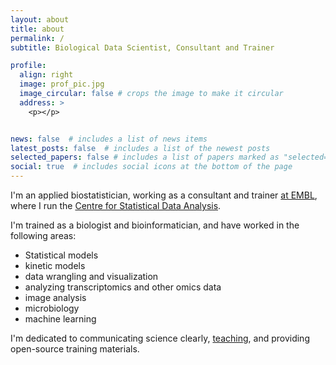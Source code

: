 ```yaml
---
layout: about
title: about
permalink: /
subtitle: Biological Data Scientist, Consultant and Trainer

profile:
  align: right
  image: prof_pic.jpg
  image_circular: false # crops the image to make it circular
  address: >
    <p></p>


news: false  # includes a list of news items
latest_posts: false  # includes a list of the newest posts
selected_papers: false # includes a list of papers marked as "selected={true}"
social: true  # includes social icons at the bottom of the page
---
```


I'm an applied biostatistician, working as a consultant and trainer [at EMBL](https://www.embl.org/people/person/sarah-kaspar/), where I run the [Centre for Statistical Data Analysis](https://bio-it.embl.de/centres/csda/).

I'm trained as a biologist and bioinformatician, and have worked in the following areas:

- Statistical models 
- kinetic models 
- data wrangling and visualization 
- analyzing transcriptomics and other omics data 
- image analysis 
- microbiology 
- machine learning 

I'm dedicated to communicating science clearly, [teaching](teaching), and providing open-source training materials.